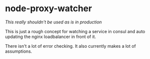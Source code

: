 # node-proxy-watcher

*This really shouldn't be used as is in production*

This is just a rough concept for watching a service in consul and auto updating the nginx loadbalancer in front of it.

There isn't a lot of error checking.  It also currently makes a lot of assumptions.
